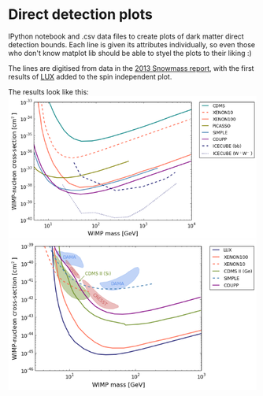 Direct detection plots
======================

IPython notebook and .csv data files to create plots of dark matter direct detection bounds.
Each line is given its attributes individually, so even those who don't know matplot lib should
be able to styel the plots to their liking :)

The lines are digitised from data in the [2013 Snowmass report](http://arxiv.org/abs/1310.8327),
with the first results of [LUX](http://arxiv.org/abs/1310.8214) added to the spin independent plot.

The results look like this:
![Spin dependent](https://github.com/cjwallace/direct-detection-plots/blob/master/SD.png)
![Spin independent](https://github.com/cjwallace/direct-detection-plots/blob/master/SI.png)
